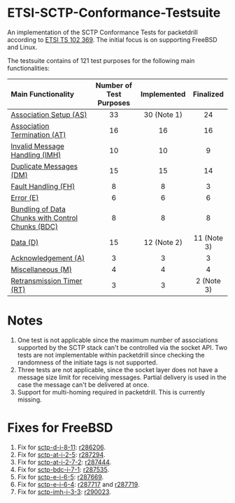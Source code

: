 # ETSI-SCTP-Conformance-Testsuite
An implementation of the SCTP Conformance Tests for packetdrill according to
[ETSI TS 102 369](http://www.etsi.org/deliver/etsi_ts/102300_102399/102369/01.01.01_60/ts_102369v010101p.pdf).
The initial focus is on supporting FreeBSD and Linux.

The testsuite contains of 121 test purposes for the following main functionalities:

| Main Functionality                                                             | Number of Test Purposes | Implemented | Finalized   |
|:-------------------------------------------------------------------------------|:-----------------------:|:-----------:|:-----------:|
| [Association Setup (AS)](sctp-as-tests/README.md)                              | 33                      |  30 (Note 1)|  24         |
| [Association Termination (AT)](sctp-at-tests/README.md)                        | 16                      |  16         |  16         |
| [Invalid Message Handling (IMH)](sctp-imh-tests/README.md)                     | 10                      |  10         |  9          |
| [Duplicate Messages (DM)](sctp-dm-tests/README.md)                             | 15                      |  15         |  14         |
| [Fault Handling (FH)](sctp-fh-tests/README.md)                                 | 8                       |  8          |  3          |
| [Error (E)](sctp-e-tests/README.md)                                            | 6                       |  6          |  6          |
| [Bundling of Data Chunks with Control Chunks (BDC)](sctp-bdc-tests/README.md)  | 8                       |  8          |  8          |
| [Data (D)](sctp-d-tests/README.md)                                             | 15                      |  12 (Note 2)|  11 (Note 3)|
| [Acknowledgement (A)](sctp-a-tests/README.md)                                  | 3                       |  3          |  3          |
| [Miscellaneous (M)](sctp-m-tests/README.md)                                    | 4                       |  4          |  4          |
| [Retransmission Timer (RT)](sctp-rt-tests/README.md)                           | 3                       |  3          |  2 (Note 3) |

# Notes
1. One test is not applicable since the maximum number of associations supported by the SCTP stack can't be controlled via the socket API. Two tests are not implementable within packetdrill since checking the randomness of the initiate tags is not supported.
2. Three tests are not applicable, since the socket layer does not have a message size limit for receiving messages. Partial delivery is used in the case the message can't be delivered at once.
3. Support for multi-homing required in packetdrill. This is currently missing.

# Fixes for FreeBSD
1. Fix for [sctp-d-i-8-11](sctp-d-tests/sctp-d-i-8-11.pkt): [r286206](https://svnweb.freebsd.org/changeset/base/286206).
2. Fix for [sctp-at-i-2-5](sctp-at-tests/sctp-at-i-2-5.pkt): [r287294](https://svnweb.freebsd.org/changeset/base/287294).
3. Fix for [sctp-at-i-2-7-2](sctp-at-tests/sctp-at-i-2-7-2.pkt): [r287444](https://svnweb.freebsd.org/changeset/base/287444).
4. Fix for [sctp-bdc-i-7-1](sctp-bdc-tests/sctp-bdc-i-7-1.pkt): [r287535](https://svnweb.freebsd.org/changeset/base/287535).
5. Fix for [sctp-e-i-6-5](sctp-e-i-6-5.pkt): [r287669](https://svnweb.freebsd.org/changeset/base/287669).
6. Fix for [sctp-e-i-6-4](sctp-e-i-6-4.pkt): [r287717](https://svnweb.freebsd.org/changeset/base/287717) and [r287719](https://svnweb.freebsd.org/changeset/base/287719).
7. Fix for [sctp-imh-i-3-3](sctp-imh-i-3-3.pkt): [r290023](https://svnweb.freebsd.org/changeset/base/290023).
